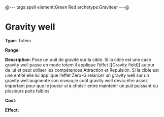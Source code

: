 @---
tags:spell
element:Green Red
archetype:Graviteer
---@

# Gravity well

**Type**:
Totem

**Range**:

**Description**:
Pose un puit de gravité sur la cible. Si la cible est une case gravity well passe en mode totem il applique l’éffet [[Gravity field]] autour de lui et peut utiliser les compétences Attraction et Repulsion. Si la cible est une entité elle lui applique l’effet Zero-G.relancer un gravity well sur un gravity well augmente son niveau;le coût gravity well devra être assez important pour que le joueur ai à choisir entre maintenir un puit puissant ou plusieurs puits faibles

**Cost**:

**Effect**:
